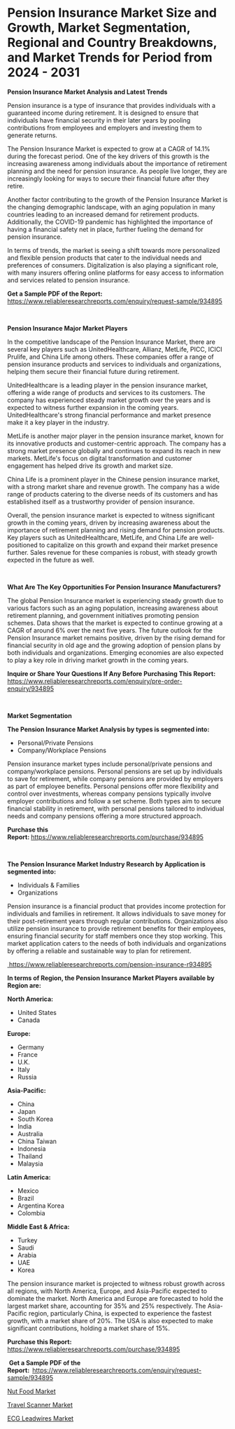 <p><h1>Pension Insurance Market Size and Growth, Market Segmentation, Regional and Country Breakdowns, and Market Trends for Period from 2024 -  2031</h1></p><p><strong>Pension Insurance Market Analysis and Latest Trends</strong></p>
<p><p>Pension insurance is a type of insurance that provides individuals with a guaranteed income during retirement. It is designed to ensure that individuals have financial security in their later years by pooling contributions from employees and employers and investing them to generate returns.</p><p>The Pension Insurance Market is expected to grow at a CAGR of 14.1% during the forecast period. One of the key drivers of this growth is the increasing awareness among individuals about the importance of retirement planning and the need for pension insurance. As people live longer, they are increasingly looking for ways to secure their financial future after they retire.</p><p>Another factor contributing to the growth of the Pension Insurance Market is the changing demographic landscape, with an aging population in many countries leading to an increased demand for retirement products. Additionally, the COVID-19 pandemic has highlighted the importance of having a financial safety net in place, further fueling the demand for pension insurance.</p><p>In terms of trends, the market is seeing a shift towards more personalized and flexible pension products that cater to the individual needs and preferences of consumers. Digitalization is also playing a significant role, with many insurers offering online platforms for easy access to information and services related to pension insurance.</p></p>
<p><strong>Get a Sample PDF of the Report:&nbsp;</strong> <a href="https://www.reliableresearchreports.com/enquiry/request-sample/934895">https://www.reliableresearchreports.com/enquiry/request-sample/934895</a></p>
<p>&nbsp;</p>
<p><strong>Pension Insurance Major Market Players</strong></p>
<p><p>In the competitive landscape of the Pension Insurance Market, there are several key players such as UnitedHealthcare, Allianz, MetLife, PICC, ICICI Prulife, and China Life among others. These companies offer a range of pension insurance products and services to individuals and organizations, helping them secure their financial future during retirement.</p><p>UnitedHealthcare is a leading player in the pension insurance market, offering a wide range of products and services to its customers. The company has experienced steady market growth over the years and is expected to witness further expansion in the coming years. UnitedHealthcare's strong financial performance and market presence make it a key player in the industry.</p><p>MetLife is another major player in the pension insurance market, known for its innovative products and customer-centric approach. The company has a strong market presence globally and continues to expand its reach in new markets. MetLife's focus on digital transformation and customer engagement has helped drive its growth and market size.</p><p>China Life is a prominent player in the Chinese pension insurance market, with a strong market share and revenue growth. The company has a wide range of products catering to the diverse needs of its customers and has established itself as a trustworthy provider of pension insurance.</p><p>Overall, the pension insurance market is expected to witness significant growth in the coming years, driven by increasing awareness about the importance of retirement planning and rising demand for pension products. Key players such as UnitedHealthcare, MetLife, and China Life are well-positioned to capitalize on this growth and expand their market presence further. Sales revenue for these companies is robust, with steady growth expected in the future as well.</p></p>
<p>&nbsp;</p>
<p><strong>What Are The Key Opportunities For Pension Insurance Manufacturers?</strong></p>
<p><p>The global Pension Insurance market is experiencing steady growth due to various factors such as an aging population, increasing awareness about retirement planning, and government initiatives promoting pension schemes. Data shows that the market is expected to continue growing at a CAGR of around 6% over the next five years. The future outlook for the Pension Insurance market remains positive, driven by the rising demand for financial security in old age and the growing adoption of pension plans by both individuals and organizations. Emerging economies are also expected to play a key role in driving market growth in the coming years.</p></p>
<p><strong>Inquire or Share Your Questions If Any Before Purchasing This Report:</strong> <a href="https://www.reliableresearchreports.com/enquiry/pre-order-enquiry/934895">https://www.reliableresearchreports.com/enquiry/pre-order-enquiry/934895</a></p>
<p>&nbsp;</p>
<p><strong>Market Segmentation</strong></p>
<p><strong>The Pension Insurance Market Analysis by types is segmented into:</strong></p>
<p><ul><li>Personal/Private Pensions</li><li>Company/Workplace Pensions</li></ul></p>
<p><p>Pension insurance market types include personal/private pensions and company/workplace pensions. Personal pensions are set up by individuals to save for retirement, while company pensions are provided by employers as part of employee benefits. Personal pensions offer more flexibility and control over investments, whereas company pensions typically involve employer contributions and follow a set scheme. Both types aim to secure financial stability in retirement, with personal pensions tailored to individual needs and company pensions offering a more structured approach.</p></p>
<p><strong>Purchase this Report:&nbsp;</strong><a href="https://www.reliableresearchreports.com/purchase/934895">https://www.reliableresearchreports.com/purchase/934895</a></p>
<p>&nbsp;</p>
<p><strong>The Pension Insurance Market Industry Research by Application is segmented into:</strong></p>
<p><ul><li>Individuals & Families</li><li>Organizations</li></ul></p>
<p><p>Pension insurance is a financial product that provides income protection for individuals and families in retirement. It allows individuals to save money for their post-retirement years through regular contributions. Organizations also utilize pension insurance to provide retirement benefits for their employees, ensuring financial security for staff members once they stop working. This market application caters to the needs of both individuals and organizations by offering a reliable and sustainable way to plan for retirement.</p></p>
<p><a href="https://www.reliableresearchreports.com/pension-insurance-r934895">&nbsp;https://www.reliableresearchreports.com/pension-insurance-r934895</a></p>
<p><strong>In terms of Region, the Pension Insurance Market Players available by Region are:</strong></p>
<p>
    <p> <strong> North America: </strong>
        <ul>
            <li>United States</li>
            <li>Canada</li>
        </ul>
        </p> 
    <p> <strong> Europe: </strong>
        <ul>
            <li>Germany</li>
            <li>France</li>
            <li>U.K.</li>
            <li>Italy</li>
            <li>Russia</li>
        </ul>
        </p> 
    <p> <strong> Asia-Pacific: </strong>
        <ul>
            <li>China</li>
            <li>Japan</li>
            <li>South Korea</li>
            <li>India</li>
            <li>Australia</li>
            <li>China Taiwan</li>
            <li>Indonesia</li>
            <li>Thailand</li>
            <li>Malaysia</li>
        </ul>
        </p> 
    <p> <strong> Latin America: </strong>
        <ul>
            <li>Mexico</li>
            <li>Brazil</li>
            <li>Argentina Korea</li>
            <li>Colombia</li>
        </ul>
        </p> 
    <p> <strong> Middle East & Africa: </strong>
        <ul>
            <li>Turkey</li>
            <li>Saudi</li>
            <li>Arabia</li>
            <li>UAE</li>
            <li>Korea</li>
        </ul>
    </p>
    </p>
<p><p>The pension insurance market is projected to witness robust growth across all regions, with North America, Europe, and Asia-Pacific expected to dominate the market. North America and Europe are forecasted to hold the largest market share, accounting for 35% and 25% respectively. The Asia-Pacific region, particularly China, is expected to experience the fastest growth, with a market share of 20%. The USA is also expected to make significant contributions, holding a market share of 15%.</p></p>
<p><strong>Purchase this Report: </strong><a href="https://www.reliableresearchreports.com/purchase/934895">https://www.reliableresearchreports.com/purchase/934895</a></p>
<p>&nbsp;<strong>Get a Sample PDF of the Report:&nbsp;&nbsp;</strong><a href="https://www.reliableresearchreports.com/enquiry/request-sample/934895">https://www.reliableresearchreports.com/enquiry/request-sample/934895</a></p>
<p><strong></strong></p>
<p><p><a href="https://www.linkedin.com/pulse/nut-food-market-research-report-its-history-forecast-z673c?trackingId=bdOh6llg5O8i3qts7oaH4Q%3D%3D">Nut Food Market</a></p><p><a href="https://www.linkedin.com/pulse/decoding-travel-scanner-market-metrics-share-trends-growth-npzye">Travel Scanner Market</a></p><p><a href="https://www.linkedin.com/pulse/ecg-leadwires-market-outlook-industry-overview-forecast-2024-9nm9e">ECG Leadwires Market</a></p></p>